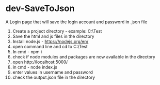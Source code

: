 # dev-SaveToJson
A Login page that will save the login account and password  in .json file

1. Create a project directory - example: C:\Test
2. Save the html and js files in the directory
3. Install node.js - https://nodejs.org/en/
4. open command line and cd to C:\Test
5. In cmd - npm i
6. check if node modules and packages are now available in the directory
7. open http://localhost:5000/
8. in cmd  - node index.js
9. enter values in username and password
10. check the output.json file in the directory
